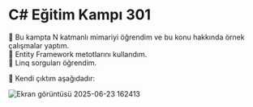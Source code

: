 # C# Eğitim Kampı 301
:rocket: Bu kampta N katmanlı mimariyi öğrendim ve bu konu hakkında örnek çalışmalar yaptım.  
:rocket: Entity Framework metotlarını kullandım.  
:rocket: Linq sorguları öğrendim.  

:pushpin: Kendi çıktım aşağıdadır:

![Ekran görüntüsü 2025-06-23 162413](https://github.com/user-attachments/assets/27f1eb10-b710-46f6-8549-6a073b8c248b)
